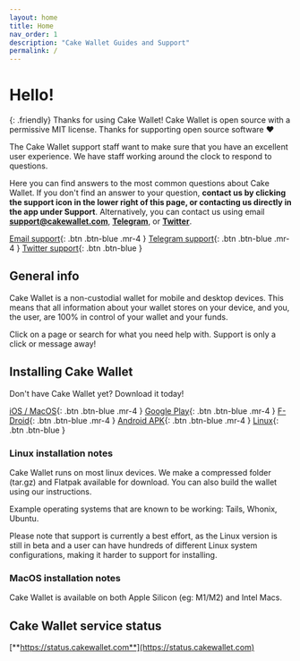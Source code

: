 ```yaml
---
layout: home
title: Home
nav_order: 1
description: "Cake Wallet Guides and Support"
permalink: /
---
```


# Hello!

{: .friendly}
Thanks for using Cake Wallet! Cake Wallet is open source with a permissive MIT license. Thanks for supporting open source software ❤️

The Cake Wallet support staff want to make sure that you have an excellent user experience. We have staff working around the clock to respond to questions.

Here you can find answers to the most common questions about Cake Wallet. If you don't find an answer to your question, **contact us by clicking the support icon in the lower right of this page, or contacting us directly in the app under Support**. Alternatively, you can contact us using email **support@cakewallet.com**, [**Telegram**](https://t.me/cakewallet_bot), or [**Twitter**](https://twitter.com/cakewallet).

[Email support](mailto:support@cakewallet.com){: .btn .btn-blue .mr-4 }
[Telegram support](https://t.me/cakewallet_bot){: .btn .btn-blue .mr-4 }
[Twitter support](https://twitter.com/cakewallet){: .btn .btn-blue }

## General info

Cake Wallet is a non-custodial wallet for mobile and desktop devices. This means that all information about your wallet stores on your device, and you, the user, are 100% in control of your wallet and your funds.

Click on a page or search for what you need help with. Support is only a click or message away!

## Installing Cake Wallet

Don't have Cake Wallet yet? Download it today!

[iOS / MacOS](https://apps.apple.com/us/app/cake-wallet-for-xmr-monero/id1334702542){: .btn .btn-blue .mr-4 }
[Google Play](https://play.google.com/store/apps/details?id=com.cakewallet.cake_wallet&referrer=utm_source%3Dguides.cakewallet.com%26utm_medium%3Dwebsite){: .btn .btn-blue .mr-4 }
[F-Droid](https://fdroid.cakelabs.com){: .btn .btn-blue .mr-4 }
[Android APK](https://github.com/cake-tech/cake_wallet/releases){: .btn .btn-blue .mr-4 }
[Linux](https://github.com/cake-tech/cake_wallet/releases){: .btn .btn-blue }

### Linux installation notes

Cake Wallet runs on most linux devices. We make a compressed folder (tar.gz) and Flatpak available for download. You can also build the wallet using our instructions.

Example operating systems that are known to be working: Tails, Whonix, Ubuntu.

Please note that support is currently a best effort, as the Linux version is still in beta and a user can have hundreds of different Linux system configurations, making it harder to support for installing.

### MacOS installation notes

Cake Wallet is available on both Apple Silicon (eg: M1/M2) and Intel Macs.

## Cake Wallet service status

[**https://status.cakewallet.com**](https://status.cakewallet.com)

